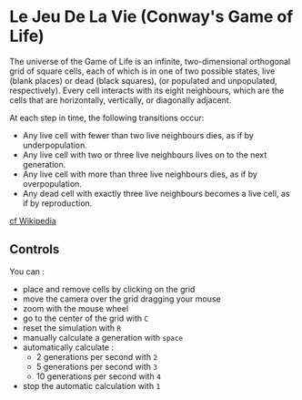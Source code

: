 # Le Jeu De La Vie (Conway's Game of Life)

The universe of the Game of Life is an infinite, two-dimensional orthogonal grid of square cells,
each of which is in one of two possible states, live (blank places) or dead (black squares), (or populated and unpopulated, respectively).
Every cell interacts with its eight neighbours, which are the cells that are horizontally, vertically, or diagonally adjacent.

At each step in time, the following transitions occur:
- Any live cell with fewer than two live neighbours dies, as if by underpopulation.
- Any live cell with two or three live neighbours lives on to the next generation.
- Any live cell with more than three live neighbours dies, as if by overpopulation.
- Any dead cell with exactly three live neighbours becomes a live cell, as if by reproduction.

[cf Wikipedia](https://en.wikipedia.org/wiki/Conway%27s_Game_of_Life)

## Controls
You can :
- place and remove cells by clicking on the grid
- move the camera over the grid dragging your mouse
- zoom with the mouse wheel
- go to the center of the grid with `C`
- reset the simulation with `R`
- manually calculate a generation with `space`
- automatically calculate :
  - 2 generations per second with `2`
  - 5 generations per second with `3`
  - 10 generations per second with `4`
- stop the automatic calculation with `1`

